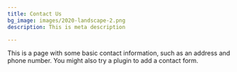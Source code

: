 ```yaml
---
title: Contact Us
bg_image: images/2020-landscape-2.png
description: This is meta description

---
```

This is a page with some basic contact information, such as an address and phone number. You might also try a plugin to add a contact form.